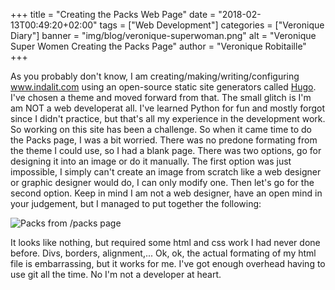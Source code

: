 +++
title = "Creating the Packs Web Page"
date = "2018-02-13T00:49:20+02:00"
tags = ["Web Development"]
categories = ["Veronique Diary"]
banner = "img/blog/veronique-superwoman.png"
alt = "Veronique Super Women Creating the Packs Page"
author = "Veronique Robitaille"
+++

<p>
As you probably don't know, I am creating/making/writing/configuring <a href="http://www.indalit.com">www.indalit.com</a> using an open-source static site generators called <a href="https://gohugo.io/" target="_blank">Hugo</a>.  I've chosen a theme and moved forward from that.  The small glitch is I'm am NOT a web developerat all.  I've learned Python for fun and mostly forgot since I didn't practice, but that's all my experience in the development work.  So working on this site has been a challenge.  So when it came time to do the Packs page, I was a bit worried.  There was no predone formating from the theme I could use, so I had a blank page.  There was two options, go for designing it into an image or do it manually.  The first option was just impossible, I simply can't create an image from scratch like a web designer or graphic designer would do, I can only modify one.  Then let's go for the second option.  Keep in mind I am not a web designer, have an open mind in your judgement, but I managed to put together the following:
</p>

![Packs from /packs page](/img/blog/veronique-packs-screenshot.png)

<p>
It looks like nothing, but required some html and css work I had never done before. Divs, borders, alignment,... Ok, ok, the actual formating of my html file is embarrassing, but it works for me.  I've got enough overhead having to use git all the time.  No I'm not a developer at heart.
</p>
